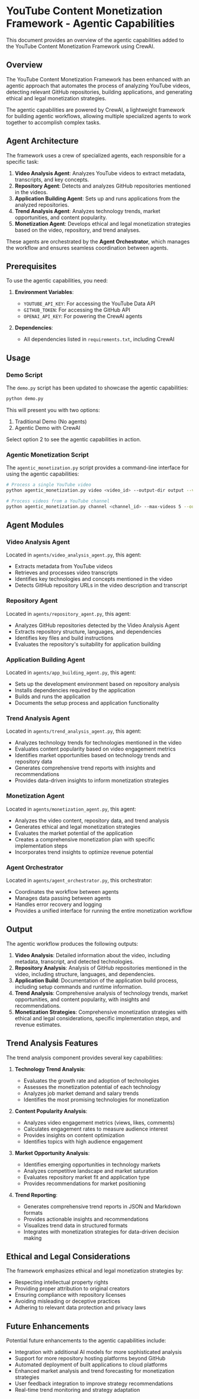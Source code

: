 # YouTube Content Monetization Framework - Agentic Capabilities

This document provides an overview of the agentic capabilities added to the YouTube Content Monetization Framework using CrewAI.

## Overview

The YouTube Content Monetization Framework has been enhanced with an agentic approach that automates the process of analyzing YouTube videos, detecting relevant GitHub repositories, building applications, and generating ethical and legal monetization strategies.

The agentic capabilities are powered by CrewAI, a lightweight framework for building agentic workflows, allowing multiple specialized agents to work together to accomplish complex tasks.

## Agent Architecture

The framework uses a crew of specialized agents, each responsible for a specific task:

1. **Video Analysis Agent**: Analyzes YouTube videos to extract metadata, transcripts, and key concepts.
2. **Repository Agent**: Detects and analyzes GitHub repositories mentioned in the videos.
3. **Application Building Agent**: Sets up and runs applications from the analyzed repositories.
4. **Trend Analysis Agent**: Analyzes technology trends, market opportunities, and content popularity.
5. **Monetization Agent**: Develops ethical and legal monetization strategies based on the video, repository, and trend analyses.

These agents are orchestrated by the **Agent Orchestrator**, which manages the workflow and ensures seamless coordination between agents.

## Prerequisites

To use the agentic capabilities, you need:

1. **Environment Variables**:
   - `YOUTUBE_API_KEY`: For accessing the YouTube Data API
   - `GITHUB_TOKEN`: For accessing the GitHub API
   - `OPENAI_API_KEY`: For powering the CrewAI agents

2. **Dependencies**:
   - All dependencies listed in `requirements.txt`, including CrewAI

## Usage

### Demo Script

The `demo.py` script has been updated to showcase the agentic capabilities:

```bash
python demo.py
```

This will present you with two options:
1. Traditional Demo (No agents)
2. Agentic Demo with CrewAI

Select option 2 to see the agentic capabilities in action.

### Agentic Monetization Script

The `agentic_monetization.py` script provides a command-line interface for using the agentic capabilities:

```bash
# Process a single YouTube video
python agentic_monetization.py video <video_id> --output-dir output --verbose

# Process videos from a YouTube channel
python agentic_monetization.py channel <channel_id> --max-videos 5 --output-dir output --verbose
```

## Agent Modules

### Video Analysis Agent

Located in `agents/video_analysis_agent.py`, this agent:
- Extracts metadata from YouTube videos
- Retrieves and processes video transcripts
- Identifies key technologies and concepts mentioned in the video
- Detects GitHub repository URLs in the video description and transcript

### Repository Agent

Located in `agents/repository_agent.py`, this agent:
- Analyzes GitHub repositories detected by the Video Analysis Agent
- Extracts repository structure, languages, and dependencies
- Identifies key files and build instructions
- Evaluates the repository's suitability for application building

### Application Building Agent

Located in `agents/app_building_agent.py`, this agent:
- Sets up the development environment based on repository analysis
- Installs dependencies required by the application
- Builds and runs the application
- Documents the setup process and application functionality

### Trend Analysis Agent

Located in `agents/trend_analysis_agent.py`, this agent:
- Analyzes technology trends for technologies mentioned in the video
- Evaluates content popularity based on video engagement metrics
- Identifies market opportunities based on technology trends and repository data
- Generates comprehensive trend reports with insights and recommendations
- Provides data-driven insights to inform monetization strategies

### Monetization Agent

Located in `agents/monetization_agent.py`, this agent:
- Analyzes the video content, repository data, and trend analysis
- Generates ethical and legal monetization strategies
- Evaluates the market potential of the application
- Creates a comprehensive monetization plan with specific implementation steps
- Incorporates trend insights to optimize revenue potential

### Agent Orchestrator

Located in `agents/agent_orchestrator.py`, this orchestrator:
- Coordinates the workflow between agents
- Manages data passing between agents
- Handles error recovery and logging
- Provides a unified interface for running the entire monetization workflow

## Output

The agentic workflow produces the following outputs:

1. **Video Analysis**: Detailed information about the video, including metadata, transcript, and detected technologies.
2. **Repository Analysis**: Analysis of GitHub repositories mentioned in the video, including structure, languages, and dependencies.
3. **Application Build**: Documentation of the application build process, including setup commands and runtime information.
4. **Trend Analysis**: Comprehensive analysis of technology trends, market opportunities, and content popularity, with insights and recommendations.
5. **Monetization Strategies**: Comprehensive monetization strategies with ethical and legal considerations, specific implementation steps, and revenue estimates.

## Trend Analysis Features

The trend analysis component provides several key capabilities:

1. **Technology Trend Analysis**:
   - Evaluates the growth rate and adoption of technologies
   - Assesses the monetization potential of each technology
   - Analyzes job market demand and salary trends
   - Identifies the most promising technologies for monetization

2. **Content Popularity Analysis**:
   - Analyzes video engagement metrics (views, likes, comments)
   - Calculates engagement rates to measure audience interest
   - Provides insights on content optimization
   - Identifies topics with high audience engagement

3. **Market Opportunity Analysis**:
   - Identifies emerging opportunities in technology markets
   - Analyzes competitive landscape and market saturation
   - Evaluates repository market fit and application type
   - Provides recommendations for market positioning

4. **Trend Reporting**:
   - Generates comprehensive trend reports in JSON and Markdown formats
   - Provides actionable insights and recommendations
   - Visualizes trend data in structured formats
   - Integrates with monetization strategies for data-driven decision making

## Ethical and Legal Considerations

The framework emphasizes ethical and legal monetization strategies by:
- Respecting intellectual property rights
- Providing proper attribution to original creators
- Ensuring compliance with repository licenses
- Avoiding misleading or deceptive practices
- Adhering to relevant data protection and privacy laws

## Future Enhancements

Potential future enhancements to the agentic capabilities include:
- Integration with additional AI models for more sophisticated analysis
- Support for more repository hosting platforms beyond GitHub
- Automated deployment of built applications to cloud platforms
- Enhanced market analysis and trend forecasting for monetization strategies
- User feedback integration to improve strategy recommendations
- Real-time trend monitoring and strategy adaptation

